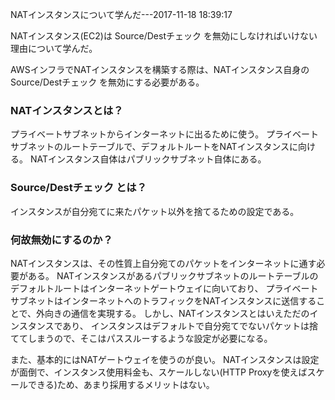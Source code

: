 NATインスタンスについて学んだ---2017-11-18 18:39:17

NATインスタンス(EC2)は Source/Destチェック を無効にしなければいけない理由について学んだ。

AWSインフラでNATインスタンスを構築する際は、NATインスタンス自身の Source/Destチェック を無効にする必要がある。

### NATインスタンスとは？

プライベートサブネットからインターネットに出るために使う。
プライベートサブネットのルートテーブルで、デフォルトルートをNATインスタンスに向ける。
NATインスタンス自体はパブリックサブネット自体にある。

### Source/Destチェック とは？

インスタンスが自分宛てに来たパケット以外を捨てるための設定である。

### 何故無効にするのか？

NATインスタンスは、その性質上自分宛てのパケットをインターネットに通す必要がある。
NATインスタンスがあるパブリックサブネットのルートテーブルのデフォルトルートはインターネットゲートウェイに向いており、
プライベートサブネットはインターネットへのトラフィックをNATインスタンスに送信することで、外向きの通信を実現する。
しかし、NATインスタンスとはいえただのインスタンスであり、
インスタンスはデフォルトで自分宛てでないパケットは捨ててしまうので、そこはパススルーするような設定が必要になる。

また、基本的にはNATゲートウェイを使うのが良い。
NATインスタンスは設定が面倒で、インスタンス使用料金も、スケールしない(HTTP Proxyを使えばスケールできる)ため、あまり採用するメリットはない。
